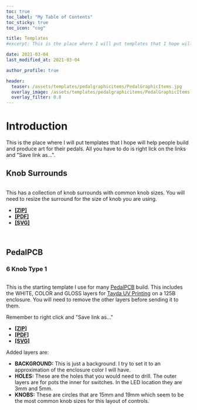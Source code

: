 ```yaml
---
toc: true
toc_label: "My Table of Contents"
toc_sticky: true
toc_icon: "cog"

title: Templates
#excerpt: This is the place where I will put templates that I hope will help people build and produce art for their pedals.

date: 2021-03-04
last_modified_at: 2021-03-04

author_profile: true

header:
  teaser: /assets/templates/pedalgraphicitems/PedalGraphicItems.jpg
  overlay_image: /assets/templates/pedalgraphicitems/PedalGraphicItems.jpg
  overlay_filter: 0.8
---
```


# Introduction

This is the place where I will put templates that I hope will help people build and produce art for their pedals. All you have to do is right lick on the links and "Save link as...".

## Knob Surrounds
<figure  style="width: 200px" class="align-left">
  <a href="{{ site.url }}{{ site.baseurl }}/assets/images/templates/pedalgraphicitems/PedalGraphicItems.jpg"><img src="{{ site.url }}{{ site.baseurl }}/assets/templates/pedalgraphicitems/PedalGraphicItems.jpg" alt=""></a>
</figure>

This has a collection of knob surrounds with common knob sizes. You will need to resize the surround for the size of knob you are using. 

* **[[ZIP]](https://www.pachydermpedals.com/assets/templates/pedalgraphicitems/PedalGraphicItems.zip)** 
* **[[PDF]](https://www.pachydermpedals.com/assets/templates/pedalgraphicitems/PedalGraphicItems.pdf)** 
* **[[SVG]](https://www.pachydermpedals.com/assets/templates/pedalgraphicitems/PedalGraphicItems.svg)** 

<br>
 
## PedalPCB

### 6 Knob Type 1

<figure  style="width: 220px" class="align-left">
  <a href="{{ site.url }}{{ site.baseurl }}/assets/images/templates/pedalpcb_6_knob_type_1/pedalpcb_6_knob_type_1.jpg"><img src="{{ site.url }}{{ site.baseurl }}/assets/templates/pedalpcb_6_knob_type_1/pedalpcb_6_knob_type_1.jpg" alt=""></a>
</figure>

This is the starting template I use for many [PedalPCB](https://www.pedalpcb.com) build. This includes the WHITE, COLOR and GLOSS layers for [Tayda UV Printing](https://www.taydaelectronics.com/hardware/enclosures/enclosure-uv-printing-service.html) on a 125B enclosure. You will need to remove the other layers before sending it to them. 

Remember to right click and "Save link as..."

* **[[ZIP]](https://www.pachydermpedals.com/assets/templates/pedalpcb_6_knob_type_1/pedalpcb_6_knob_type_1.zip)** 
* **[[PDF]](https://www.pachydermpedals.com/assets/templates/pedalpcb_6_knob_type_1/pedalpcb_6_knob_type_1.pdf)** 
* **[[SVG]](https://www.pachydermpedals.com/assets/templates/pedalpcb_6_knob_type_1/pedalpcb_6_knob_type_1.svg)** 

Added layers are:

* **BACKGROUND:** This is just a background. I try to set it to an approximation of the enclosure color I will have.
* **HOLES:** These are the holes that you would need to drill. The outer layers are for pots the inner for switches. In the LED location they are 3mm and 5mm.
* **KNOBS:** These are circles that are 15mm and 19mm which seem to be the most common knob sizes for this layout of controls.

